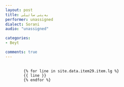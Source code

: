 ```yaml
---
layout: post
title: به‌یتی سائیلی
performer: unassigned
dialect: Sorani
audio: "unassigned"

categories:
- Beyt

comments: true
---
```


<div class="language-plaintext highlighter-rouge">
    <div class="highlight">
        <pre class="highlight">
            <code>
        {% for line in site.data.item29.item.lg %}
        {{ line }}
        {% endfor %}
            </code>
        </pre>
    </div>
</div>

